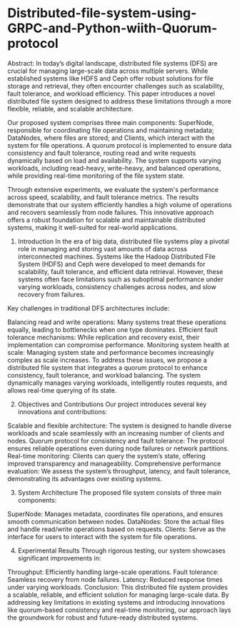 # Distributed-file-system-using-GRPC-and-Python-wiith-Quorum-protocol

Abstract:
In today’s digital landscape, distributed file systems (DFS) are crucial for managing large-scale data across multiple servers. While established systems like HDFS and Ceph offer robust solutions for file storage and retrieval, they often encounter challenges such as scalability, fault tolerance, and workload efficiency. This paper introduces a novel distributed file system designed to address these limitations through a more flexible, reliable, and scalable architecture.

Our proposed system comprises three main components: SuperNode, responsible for coordinating file operations and maintaining metadata; DataNodes, where files are stored; and Clients, which interact with the system for file operations. A quorum protocol is implemented to ensure data consistency and fault tolerance, routing read and write requests dynamically based on load and availability. The system supports varying workloads, including read-heavy, write-heavy, and balanced operations, while providing real-time monitoring of the file system state.

Through extensive experiments, we evaluate the system's performance across speed, scalability, and fault tolerance metrics. The results demonstrate that our system efficiently handles a high volume of operations and recovers seamlessly from node failures. This innovative approach offers a robust foundation for scalable and maintainable distributed systems, making it well-suited for real-world applications.

1. Introduction
In the era of big data, distributed file systems play a pivotal role in managing and storing vast amounts of data across interconnected machines. Systems like the Hadoop Distributed File System (HDFS) and Ceph were developed to meet demands for scalability, fault tolerance, and efficient data retrieval. However, these systems often face limitations such as suboptimal performance under varying workloads, consistency challenges across nodes, and slow recovery from failures.

Key challenges in traditional DFS architectures include:

Balancing read and write operations: Many systems treat these operations equally, leading to bottlenecks when one type dominates.
Efficient fault tolerance mechanisms: While replication and recovery exist, their implementation can compromise performance.
Monitoring system health at scale: Managing system state and performance becomes increasingly complex as scale increases.
To address these issues, we propose a distributed file system that integrates a quorum protocol to enhance consistency, fault tolerance, and workload balancing. The system dynamically manages varying workloads, intelligently routes requests, and allows real-time querying of its state.

2. Objectives and Contributions
Our project introduces several key innovations and contributions:

Scalable and flexible architecture:
The system is designed to handle diverse workloads and scale seamlessly with an increasing number of clients and nodes.
Quorum protocol for consistency and fault tolerance:
The protocol ensures reliable operations even during node failures or network partitions.
Real-time monitoring:
Clients can query the system’s state, offering improved transparency and manageability.
Comprehensive performance evaluation:
We assess the system’s throughput, latency, and fault tolerance, demonstrating its advantages over existing systems.

3. System Architecture
The proposed file system consists of three main components:

SuperNode:
Manages metadata, coordinates file operations, and ensures smooth communication between nodes.
DataNodes:
Store the actual files and handle read/write operations based on requests.
Clients:
Serve as the interface for users to interact with the system for file operations.

4. Experimental Results
Through rigorous testing, our system showcases significant improvements in:

Throughput: Efficiently handling large-scale operations.
Fault tolerance: Seamless recovery from node failures.
Latency: Reduced response times under varying workloads.
Conclusion:
This distributed file system provides a scalable, reliable, and efficient solution for managing large-scale data. By addressing key limitations in existing systems and introducing innovations like quorum-based consistency and real-time monitoring, our approach lays the groundwork for robust and future-ready distributed systems.


